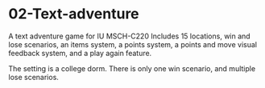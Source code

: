 # 02-Text-adventure
A text adventure game for IU MSCH-C220
Includes 15 locations, win and lose scenarios, an items system, a points system, a points and move visual feedback system, and a play again feature.

The setting is a college dorm. There is only one win scenario, and multiple lose scenarios.
